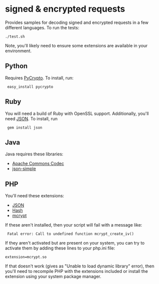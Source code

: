 signed & encrypted requests
===========================

Provides samples for decoding signed and encrypted requests in a few different
languages. To run the tests:

    ./test.sh

Note, you'll likely need to ensure some extensions are available in your
environment.


Python
------

Requires [PyCrypto](http://www.dlitz.net/software/pycrypto/). To install, run:

     easy_install pycrypto

Ruby
----

You will need a build of Ruby with OpenSSL support. Additionally, you'll need
[JSON](http://flori.github.com/json). To install, run

     gem install json

Java
----

Java requires these libraries:

* [Apache Commons Codec](http://commons.apache.org/codec/)
* [json-simple](http://code.google.com/p/json-simple/)

PHP
---

You'll need these extensions:

* [JSON](http://php.net/json)
* [Hash](http://php.net/hash)
* [mcrypt](http://php.net/mcrypt)

If these aren't installed, then your script will fail with a message like:

     Fatal error: Call to undefined function mcrypt_create_iv()

If they aren't activated but are present on your system, you can try to
activate them by adding these lines to your php.ini file:

    extension=mcrypt.so

If that doesn't work (gives as "Unable to load dynamic library" error), then
you'll need to recompile PHP with the extensions included or install the
extension using your system package manager.
